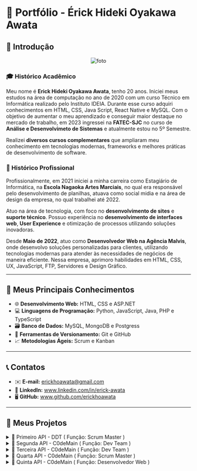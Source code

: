 # 💼 Portfólio - Érick Hideki Oyakawa Awata

## 📸 Introdução
<p align="center">
  <img src="https://github.com/user-attachments/assets/836ffbde-3282-431e-bb12-4f88ce887dc9" alt="foto">
</p>

### 🎓 Histórico Acadêmico
Meu nome é **Erick Hideki Oyakawa Awata**, tenho 20 anos. Iniciei meus estudos na área de computação no ano de 2020 com um curso Técnico em Informática realizado pelo Instituto IDEIA. Durante esse curso adquiri conhecimentos em HTML, CSS, Java Script, React Native e MySQL. Com o objetivo de aumentar o meu aprendizado e conseguir maior destaque no mercado de trabalho, em 2023 ingressei na **FATEC-SJC** no curso de **Análise e Desenvolvimeto de Sistemas** e atualmente estou no 5º Semestre.

Realizei **diversos cursos complementares** que ampliaram meu conhecimento em tecnologias modernas, frameworks e melhores práticas de desenvolvimento de software.

### 💼 Histórico Profissional
Profissionalmente, em 2021 iniciei a minha carreira como Estagiário de Informática, na **Escola Nagaoka Artes Marciais**, no qual era responsável pelo desenvolvimento de planilhas, atuava como social midia e na área de design da empresa, no qual trabalhei até 2022.

Atuo na área de tecnologia, com foco no **desenvolvimento de sites** e **suporte técnico**. Possuo experiência no **desenvolvimento de interfaces web**, **User Experience** e otimização de processos utilizando soluções inovadoras.

Desde **Maio de 2022**, atuo como **Desenvolvedor Web na Agência Malvis**, onde desenvolvo soluções personalizadas para clientes, utilizando tecnologias modernas para atender às necessidades de negócios de maneira eficiente. Nessa empresa, aprimoro habilidades em HTML, CSS, UX, JavaScript, FTP, Servidores e Design Gráfico.

---

## 🚀 Meus Principais Conhecimentos

- 🌐 **Desenvolvimento Web:** HTML, CSS e ASP.NET
- 💻 **Linguagens de Programação:** Python, JavaScript, Java, PHP e TypeScript
- 🗃️ **Banco de Dados:** MySQL, MongoDB e Postgress
- 🔧 **Ferramentas de Versionamento:** Git e GitHub  
- 📈 **Metodologias Ágeis:** Scrum e Kanban  

---

## 📞 Contatos

- ✉️ **E-mail:** erickhoawata@gmail.com  
- 🔗 **LinkedIn:** www.linkedin.com/in/erick-awata
- 🖥️ **GitHub:** www.github.com/erickhoawata

---

## 📝 Meus Projetos

<details><summary>📌 Primeiro API - DDT ( Função: Scrum Master )</summary>

## 💼 Empresa Interna - FATEC 

- **Professor P2** - Antônio Egydio São Thiago Graça
- **Professor M2** - Jean Carlos Lourenço Costa

## ❗ Problema  
Toda vez que um funcionário novo que não possua conhecimento do Método Scrum é contratado, é necessário que um funcionário mais experiente explique o conteúdo de maneira simples e didática. Demandando tempo do funcionário mais experiente que poderia exercer outras tarefas relacionadas à sua função principal.

## 💡 Solução  
Para resolver esse problema, desenvolvemos um **sistema web interativo**, capaz de **apresentar conceitos e fundamentos do Método Scrum de forma prática dinâmica e intuitiva, com exemplos, fluxos, simulações, vídeos intuitivos, trilhas de aprendizagem, uma tabela de avaliação do Dev Team (utilizando o método PACER) e um sistema de avaliação do conhecimento** para ajudar o usuário a assimilar o conteúdo de maneira didática e intuitiva. O sistema permite que os usuários compreendam e apliquem o Scrum em cenários reais e com um conteúdo sólido, promovendo um aprendizado mais eficaz e imersivo.

[**Link do GitHub**](https://github.com/erickhoawata/DDT-1-Sem)

<details><summary>Aplicação</summary>
  <p align="center">
    <br>
    <img src="https://github.com/user-attachments/assets/0e6d4387-f976-4c3f-8e43-333ae010a3ab" alt="foto">
  </p>
</details>
  
## ⚙️ Tecnologias Utilizadas  
- **Frontend:** HTML, CSS, Bootstrap  
- **Backend:** Python, Flask  
- **Ferramentas:** Trello, Figma, VS Code, Canva
- **Documentação:** GitHub  

## 👨‍💻 Minhas Contribuições  
Neste projeto atuei como Scrum Master e atuei no desenvolvimento da aplicação web utilizando **HTML, CSS e Bootstrap** para o FrontEnd, resultando em uma aplicação responsível para diversos dispositivos. Fui responsável pela **apresentação dos conceitos scrum** de forma clara a interativa. Além disso, fui responsável pela **organização das tarefas no Trello**, desenvolvimento do **burndown**, design no **Figma** e **Canva** e documentação técnica no **GitHub**.

## 🔧 Hard Skills  
- Desenvolvimento de interfaces responsivas com **HTML, CSS e Bootstrap** - Uso com autonomia
- Ferramentas de Design: **Figma, Canva** - Uso com autonomia
- Controle de Versionamento com **GitHub**  - Uso com autonomia 
- Organização e gerenciamento de tarefas com **Trello**  - Uso com autonomia

## 🤝 Soft Skills  
Durante esse projeto apliquei a minha liderança e gerenciamento de tempo/tarefas, ao instruir os membros que ainda não possuiam conhecimento em relação ao desenvolvimento web. Nos reuníamos em sala e auxiliava os membros que possuíam dificuldades e algumas dúvidas. Como resultado, o time de desenvolvimento deve uma grande evolução, graças à dedicação e trabalho em equipe de todos.

Também precisei aplicar a minha comunicação, seja para com os membros, para com os professores na apresentação, graças à esse "desafio", conseguimos entregar um excelente projeto, muito bem estruturado, devido a adaptabilidade e proatividade exercidas ao encontrar desafios e problemas durante a execução do projeto.
</details>

<details><summary>📌 Segunda API - C0deMain ( Função: Dev Team )</summary>

## 💼 Empresa Interna - FATEC 

- **Professor P2** - Giuliano Araújo Bertoti
- **Professor M2** - Cláudio Etelvino de Lima

## ❗ Problema  
Ler e analizar diversos currículos com um grande número de páginas e identificar informações chaves para a contratação, demanda muito tempo, dedicação e empenho. Mesmo assim, algumas informações podem passar e interferir diretamente na escolha de um candidato para a vaga de emprego.

## 💡 Solução  
Para resolver esse problema, desenvolvemos um **chatbot avançado**, capaz de **analizar, compreender e responder respostas de acordo com os documentos enviados para o sistema**. Esse projeto foi desenvolvido em **Java e a LangChain**, utilzando a linguagem natural do ser humano, sem a necessidade de códigos complexos, o chatbot permite a extração de informações específicas, essenciais para o currículo analizado.

[**Link do GitHub**](https://github.com/C0demain/ParrotAI)

<details><summary>Aplicação</summary>
  <p align="center">
    <br>
    <img src="assets/chatbot.gif" alt="Imagem">
  </p>
</details>

## ⚙️ Tecnologias Utilizadas  
- **Frontend:** Java Swing
- **Backend:** Java, MySQL, Langchain4, Gradle
- **Ferramentas:** Trello, Figma, Eclipse, Canva
- **Documentação:** GitHub

## 👨‍💻 Minhas Contribuições  
Nesse projeto, desenvolvi tarefas do FrontEnd, utilizando o Java Swing, para o desenvolvimento da parte visual da aplicação, criando a **Tela de Cadastro e Login dos Usuários** e o atuei no desenvolvimento da tela do **Chatbot**. Além disso, estudei e analizei como melhorar o retorno das respostas da IA, integrando a ferramenta ao Hugging Face.

## 🔧 Hard Skills  
- Desenvolvimento da interface visual: **Java Swing** - Uso com autonomia
- Desenvolvimentos de sistema: **Java** - Uso com ajuda
- Utilização da IDE: **Eclipse** - Uso com ajuda
- Ferramentas de Design: **Figma, Canva** - Uso com autonomia
- Controle de Versionamento com **GitHub**  - Uso com autonomia 

## 🤝 Soft Skills  
Durante esse projeto apliquei a minha proatividade para estudo do Java Swing, colaboração com os demais integrantes do Frontend, que estavam com algumas dificuldades na utilização da biblioteca gráfica. Motivação para aprender uma ferramenta nova e complexa, "limitada" de se desenvolver, tornou a API e o aprendizado mais desafiadores.
</details>

<details><summary>📌 Terceira API - C0deMain ( Função: Dev Team )</summary>

## 💼 Empresa Externa - Pro4Tech

- **Professor P2** - Cláudio Etelvino de Lima
- **Professor M2** - Fernando Massanori Ashikaga

## ❗ Problema  
A análise de diversos documentos e dados, para mensurar a quantidade de produtos, cálculo de comissões ramificadas em 4 outros tipos de comissão e o ranking dos melhores vendedores do mês, demanda muita atenção, cuidado e tempo, para gerar todos os relatórios e cálculos de forma correta.

## 💡 Solução  
Para resolver esse problema, desenvolvemos o **Sales Dash**, um **dashboard** que recebe informações de vendas e as apresenta de forma simples e didática, facilitando a visão do gerente. Adicionamos um sistema de upload de planilhas, no qual aplicamos filtros, gráficos, fórmulas, permitindo a análise detalhada e o desempenho de vendas e automática dos dados.

[**Link do GitHub**](https://github.com/C0demain/sales-dash)

<details><summary>Aplicação</summary>
  <p align="center">
    <br>
    <a href="https://drive.google.com/file/d/1b94GKsdwIGHcJ9YA6HmEVndtrlcW9O25/view" target="_blank">
      Confira o vídeo!
    </a>
  </p>
</details>

## ⚙️ Tecnologias Utilizadas  
- **Frontend:** TypeScript, React
- **Backend:** TypeScript, Node JS, PostgreSQL
- **Ferramentas:** Trello, Figma, Visual Studio Code, Canva
- **Documentação:** GitHub

## 👨‍💻 Minhas Contribuições  
Nesse projeto, atuei como Team Dev e fui responsável pelo desenvolvimento da tela de Cadastro, Edição e Exibição dos Clientes, CRUD Completo dos Produtos, Gráficos de Venda e Comissão na Tela Principal do Dashboard (Visão do Cliente), aplicação do Filtro de Data, Menu Lateral e outras melhorias pontuais no UX da aplicação. 

## 🔧 Hard Skills  
- Desenvolvimento em: **TypeScript** - Uso com autonomia
- Desenvolvimento em: **React** - Uso com autonomia, porém são necessárias consultas
- Utilização do: **NodeJS** - Uso com ajuda
- Ferramentas de Design: **Figma, Canva** - Uso com autonomia
- Controle de Versionamento com **GitHub**  - Uso com autonomia 

## 🤝 Soft Skills  
Durante esse projeto apliquei principalmente o meu trabalho em grupo e a minha comunicação, no qual houveram muitas evoluções no desenvolvimento do projeto, aplicação de ideias. Desenvolvi também a minha gestão de tempo e organização, pois em meio da API, consegui uma vaga de empregom no qual tive que conciliar a faculdade, com os meu trabalho e estudos externos. Proatividade no qual busquei mais aprendizado sobre a nova tecnologia utilizada e novas bibliotecas a seram usadas no desenvolvimento do projeto.
</details>

<details><summary>📌 Quarta API - C0deMain ( Função: Scrum Master )</summary>

## 💼 Empresa Externa - JJM Log

- **Professor P2** - Juliana Forin Pasquini Martinez
- **Professor M2** - Fabiano Sabha Walczak

## ❗ Problema  
O gerenciamento de processos de trabalho em uma empresa de logística, é algo muito complexo, pois é necessário uma boa comunicação e uma comunhão entre todos os setores da empresa, na execução de projetos ou atividades mais simples. Itens como análise de dados, fluxo de trabalho, comunicação entre os setores e métricas de desempenho dos setores, são cruciais para o bom funcionamento de uma empresa e por isso não podem ser deixados de lado.

## 💡 Solução  
Para resolver esse problema, desenvolvemos o **LogFlow**, um sistema que permite o acompanhamento de diversos setores e as suas respectivas tarefas e o status que estão. Desenvolvemos um chat em tempo real para a melhor comunicação dos cooperadores da empresa, um calendário com todos os eventos previamente cadastrados pelo gestor de cada setor, upload de arquivos como comprovantes e olerites, um dashboard com as principais informações, gráficos para facilitar a visualização do desempenho da empresa, portal do funcionário e a roterização das viagens.

[**Link do GitHub**](https://github.com/C0demain/sales-dash)

<details><summary>Aplicação</summary>
  <p align="center">
    <br>
    <a href="https://www.youtube.com/watch?v=D8LDeAe5Wgo" target="_blank">
      Confira o vídeo!
    </a>
  </p>
</details>

## ⚙️ Tecnologias Utilizadas  
- **Frontend:** TypeScript, NextJS
- **Backend:** TypeScript, NodeJS, NestJS
- **Ferramentas:** Trello, Figma, Visual Studio Code, Canva
- **Documentação:** GitHub

## 👨‍💻 Minhas Contribuições  
Nesse projeto, atuei como Scrum Master, no qual fui responsável pelo CRUD de ordens de Serviço, desenvolvimento no Dashboard, CRUD de Veículos. Gerenciamento do time scrum, delegação de tarefas e organização geral do projeto.

## 🔧 Hard Skills  
- Desenvolvimento em: **TypeScript** - Uso com autonomia
- Desenvolvimento em: **React** - Uso com autonomia, porém são necessárias consultas
- Utilização do: **NodeJS** - Uso com ajuda
- Ferramentas de Design: **Figma, Canva** - Uso com autonomia
- Controle de Versionamento com **GitHub**  - Uso com autonomia 

## 🤝 Soft Skills  
Durante esse projeto, apliquei principalmente a minha gestão de pessoas e problemas, gerenciei o tempo e as tarefas de acordo com a disponibilidade de cada integrante do grupo e a sua respectiva rotina, comunicação mais eficiente para comunicar de forma clara e didática as tarefas a serem efetuadas por cada membro da equipe, organização pessoal e do projeto e principalmente adaptabilidade para compreender os requisitos do cliente e desenvolver as tarefas baseadas na conversa com o cliente e o Product Owner. Além da proatividade e trabalho em grupo para estudar bibliotecas e ensinar ou guiar os desenvolvedores FrontEnd a como utilizá-las.
</details>

<details><summary>📌 Quinta API - C0deMain ( Função: Desenvolvedor Web )</summary>

## 💼 Empresa Externa - GSW Software

- **Professor P2** - Gerson da Penha Neto
- **Professor M2** - Ronaldo Emerick Moreira

## ❗ Problema  
Necessidade de um grande número de cálculo reembolsos coorporativos e a aprovação de diversas solicitações que vinham de diversos meios de comunicação, o que acaba tornando o gerenciamento desses reembolsos, ineficiente e mais complexo de ser aprovado e finalizado.

## 💡 Solução  
Para resolver esse problema, desenvolvemos o **RefundMe**, um sistema que permite a aprovação de solicitações que possuem reembolsos de diversos tipos da empresa. Possibilitando o cooperador anexar arquivos de comprovante de gastos e diante essas solicitações o Gerente possui a escolha de aprová-los ou não. A aplicação também possui um painel de visualização geral para controle de gastos, separados por cada projeto.

A aplicação foi dividida entre:
Mobile - Visão do Cooperador Comum
Web - Visão do Administrador
API - Com Autenticação e Hospedagem em nuvem

[**Link do GitHub**](https://github.com/C0demain/refundme)

<details><summary>Aplicação</summary>
  <p align="center">
    <br>
    <a href="https://drive.google.com/file/d/1M2Z-_GaFNL36fPYcajl-Kc_4Xe1xrJBu/view" target="_blank">
      Confira o vídeo WEB!
    </a>
  </p>
  <p align="center">
    <br>
    <a href="https://drive.google.com/file/d/1HBDjYvhVGboCoM4Exfvte7C8HXG5gqei/view" target="_blank">
      Confira o vídeo Mobile!
    </a>
  </p>
</details>

## ⚙️ Tecnologias Utilizadas  
- **Frontend:** TypeScript, React Native, Expo, TailwindCSS
- **Backend:** TypeScript, NodeJS, NestJS, AWS, Docker, Type ORM, PostgreSQL
- **Ferramentas:** Trello, Figma, Visual Studio Code, Canva
- **Documentação:** GitHub

## 👨‍💻 Minhas Contribuições  
Nesse projeto, atuei como Dev Team, no qual fui responsável pelo CRUD de Usuários, Tela de Cadastro, Desenvolvimento da Tela de Novas Solicitações e outros ajustes na parte Web do projeto.
Já na aplicação Mobile, fui resposável pelo CRUD de Reembolsos, sistema de upload de novos arquivos e fotos. Auxílio no desenvolvimento do menu de novas solicitações.

## 🔧 Hard Skills  
- Desenvolvimento em: **TypeScript, Expo, TailwindCSS** - Uso com autonomia
- Desenvolvimento em: **React Native** - Uso com ajuda
- Ferramentas de Design: **Figma, Canva** - Uso com autonomia
- Controle de Versionamento com **GitHub**  - Uso com autonomia 

## 🤝 Soft Skills  
Durante esse projeto, atuei como Team Dev, no qual pude aplicar o meu trabalho em grupo e a minha comunicação com os demais integrantes do grupo, principalmente com o Scrum Master. Apliquei a minha proatividade ao estudar qual seria a melhor estilização para a aplicação web e conversando com o grupo, optamos por utilizar o TailwindCSS. Apliquei também a minha gestão de tempo e organização, ao conciliar os trabalhos da faculdade, API, estágio e outras atividades externas que eu pratico.
</details>
